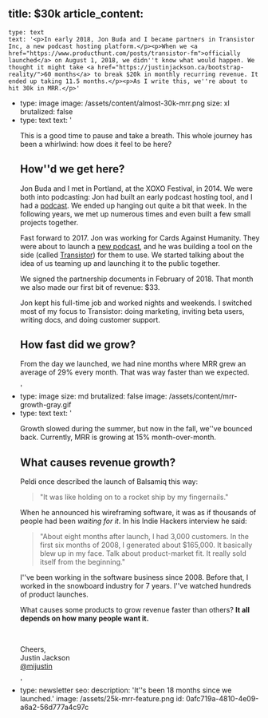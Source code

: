 title: $30k
article_content:
  -
    type: text
    text: '<p>In early 2018, Jon Buda and I became partners in Transistor Inc, a new podcast hosting platform.</p><p>When we <a href="https://www.producthunt.com/posts/transistor-fm">officially launched</a> on August 1, 2018, we didn''t know what would happen. We thought it might take <a href="https://justinjackson.ca/bootstrap-reality/">60 months</a> to break $20k in monthly recurring revenue. It ended up taking 11.5 months.</p><p>As I write this, we''re about to hit 30k in MRR.</p>'
  -
    type: image
    image: /assets/content/almost-30k-mrr.png
    size: xl
    brutalized: false
  -
    type: text
    text: '<p>This is a good time to pause and take a breath. This whole journey has been a whirlwind: how does it feel to be here?<br></p><h2>How''d we get here?</h2><p>Jon Buda and I met in Portland, at the XOXO Festival, in 2014. We were both into podcasting: Jon had built an early podcast hosting tool, and I had a <a href="https://www.productpeople.tv/">podcast</a>. We ended up hanging out quite a bit that week. In the following years, we met up numerous times and even built a few small projects together.</p><p>Fast forward to 2017. Jon was working for Cards Against Humanity. They were about to launch a <a href="https://www.thegoodnewspodcast.fm/">new podcast</a>, and he was building a tool on the side (called <a href="https://transistor.fm/?via=justin">Transistor</a>) for them to use. We started talking about the idea of us teaming up and launching it to the public together.</p><p>We signed the partnership documents in February of 2018. That month we also made our first bit of revenue: $33.</p><p>Jon kept his full-time job and worked nights and weekends. I switched most of my focus to Transistor: doing marketing, inviting beta users, writing docs, and doing customer support.</p><h2>How fast did we grow?</h2><p>From the day we launched, we had nine months where MRR grew an average of 29% every month. That was way faster than we expected.&nbsp;</p>'
  -
    type: image
    size: md
    brutalized: false
    image: /assets/content/mrr-growth-gray.gif
  -
    type: text
    text: '<p>Growth slowed during the summer, but now in the fall, we''ve bounced back. Currently, MRR is growing at 15% month-over-month.</p><h2>What causes revenue growth?</h2><p>Peldi once described the launch of Balsamiq this way:</p><blockquote><p>"It was like holding on to a rocket ship by my fingernails."</p></blockquote><p>When he announced his wireframing software, it was as if thousands of people had been <i>waiting for it</i>. In his Indie Hackers interview he said:</p><blockquote><p>"About eight months after launch, I had 3,000 customers. In the first six months of 2008, I generated about $165,000. It basically blew up in my face. Talk about product-market fit. It really sold itself from the beginning."</p></blockquote><p>I''ve been working in the software business since 2008. Before that, I worked in the snowboard industry for 7 years. I''ve watched hundreds of product launches.</p><p>What causes some products to grow revenue faster than others? <b>It all depends on how many people want it.</b></p><p><br></p><p>Cheers,<br>Justin Jackson<br><a href="https://twitter.com/mijustin">@mijustin</a></p>'
  -
    type: newsletter
seo:
  description: 'It''s been 18 months since we launched.'
  image: /assets/25k-mrr-feature.png
id: 0afc719a-4810-4e09-a6a2-56d777a4c97c
